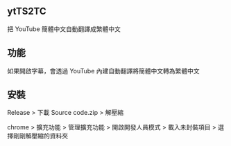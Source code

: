 ## ytTS2TC
把 YouTube 簡體中文自動翻譯成繁體中文

## 功能
如果開啟字幕，會透過 YouTube 內建自動翻譯將簡體中文轉為繁體中文

## 安裝
Release > 下載 Source code.zip > 解壓縮

chrome > 擴充功能 > 管理擴充功能 > 開啟開發人員模式 > 載入未封裝項目 > 選擇剛剛解壓縮的資料夾